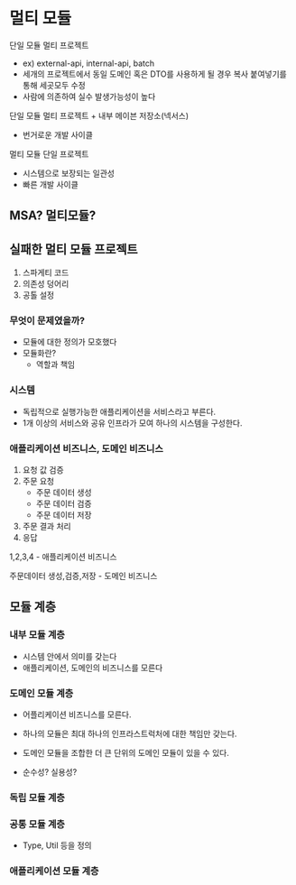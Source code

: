 # 멀티 모듈

단일 모듈 멀티 프로젝트
- ex) external-api, internal-api, batch
- 세개의 프로젝트에서 동일 도메인 혹은 DTO를 사용하게 될 경우 복사 붙여넣기를 통해 세곳모두 수정
- 사람에 의존하여 실수 발생가능성이 높다

단일 모듈 멀티 프로젝트 + 내부 메이븐 저장소(넥서스)
- 번거로운 개발 사이클

멀티 모듈 단일 프로젝트
- 시스템으로 보장되는 일관성
- 빠른 개발 사이클

## MSA? 멀티모듈?

## 실패한 멀티 모듈 프로젝트
1. 스파게티 코드
2. 의존성 덩어리
3. 공톨 설정

### 무엇이 문제였을까?
- 모듈에 대한 정의가 모호했다
- 모듈화란?
    - 역할과 책임

### 시스템
- 독립적으로 실행가능한 애플리케이션을 서비스라고 부른다.
- 1개 이상의 서비스와 공유 인프라가 모여 하나의 시스템을 구성한다.

### 애플리케이션 비즈니스, 도메인 비즈니스
1. 요청 값 검증
2. 주문 요청
    - 주문 데이터 생성
    - 주문 데이터 검증
    - 주문 데이터 저장
3. 주문 결과 처리
4. 응답

1,2,3,4 - 애플리케이션 비즈니스

주문데이터 생성,검증,저장 - 도메인 비즈니스

## 모듈 계층

### 내부 모듈 계층
- 시스템 안에서 의미를 갖는다
- 애플리케이션, 도메인의 비즈니스를 모른다

### 도메인 모듈 계층
- 어플리케이션 비즈니스를 모른다.
- 하나의 모듈은 최대 하나의 인프라스트럭처에 대한 책임만 갖는다.
- 도메인 모듈을 조합한 더 큰 단위의 도메인 모듈이 있을 수 있다.

- 순수성? 실용성?

### 독립 모듈 계층

### 공통 모듈 계층
- Type, Util 등을 정의

### 애플리케이션 모듈 계층
